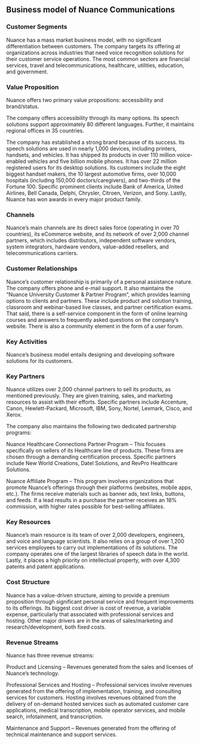 Business model of Nuance Communications
---------------------------------------

 ### Customer Segments

 Nuance has a mass market business model, with no significant differentiation between customers. The company targets its offering at organizations across industries that need voice recognition solutions for their customer service operations. The most common sectors are financial services, travel and telecommunications, healthcare, utilities, education, and government.

 ### Value Proposition

 Nuance offers two primary value propositions: accessibility and brand/status.

 The company offers accessibility through its many options. Its speech solutions support approximately 80 different languages. Further, it maintains regional offices in 35 countries.

 The company has established a strong brand because of its success. Its speech solutions are used in nearly 1,000 devices, including printers, handsets, and vehicles. It has shipped its products in over 110 million voice-enabled vehicles and five billion mobile phones. It has over 22 million registered users for its desktop solutions. Its customers include the eight biggest handset makers, the 10 largest automotive firms, over 10,000 hospitals (including 150,000 doctors/caregivers), and two-thirds of the Fortune 100. Specific prominent clients include Bank of America, United Airlines, Bell Canada, Delphi, Chrysler, Citroen, Verizon, and Sony. Lastly, Nuance has won awards in every major product family.

 ### Channels

 Nuance’s main channels are its direct sales force (operating in over 70 countries), its eCommerce website, and its network of over 2,000 channel partners, which includes distributors, independent software vendors, system integrators, hardware vendors, value-added resellers, and telecommunications carriers.

 ### Customer Relationships

 Nuance’s customer relationship is primarily of a personal assistance nature. The company offers phone and e-mail support. It also maintains the “Nuance University Customer & Partner Program”, which provides learning options to clients and partners. These include product and solution training, classroom and webinar-based live classes, and partner certification exams. That said, there is a self-service component in the form of online learning courses and answers to frequently asked questions on the company’s website. There is also a community element in the form of a user forum.

 ### Key Activities

 Nuance’s business model entails designing and developing software solutions for its customers.

 ### Key Partners

 Nuance utilizes over 2,000 channel partners to sell its products, as mentioned previously. They are given training, sales, and marketing resources to assist with their efforts. Specific partners include Accenture, Canon, Hewlett-Packard, Microsoft, IBM, Sony, Nortel, Lexmark, Cisco, and Xerox.

 The company also maintains the following two dedicated partnership programs:

 Nuance Healthcare Connections Partner Program – This focuses specifically on sellers of its Healthcare line of products. These firms are chosen through a demanding certification process. Specific partners include New World Creations, Datel Solutions, and RevPro Healthcare Solutions.

 Nuance Affiliate Program – This program involves organizations that promote Nuance’s offerings through their platforms (websites, mobile apps, etc.). The firms receive materials such as banner ads, text links, buttons, and feeds. If a lead results in a purchase the partner receives an 18% commission, with higher rates possible for best-selling affiliates.

 ### Key Resources

 Nuance’s main resource is its team of over 2,000 developers, engineers, and voice and language scientists. It also relies on a group of over 1,200 services employees to carry out implementations of its solutions. The company operates one of the largest libraries of speech data in the world. Lastly, it places a high priority on intellectual property, with over 4,300 patents and patent applications.

 ### Cost Structure

 Nuance has a value-driven structure, aiming to provide a premium proposition through significant personal service and frequent improvements to its offerings. Its biggest cost driver is cost of revenue, a variable expense, particularly that associated with professional services and hosting. Other major drivers are in the areas of sales/marketing and research/development, both fixed costs.

 ### Revenue Streams

 Nuance has three revenue streams:

 Product and Licensing – Revenues generated from the sales and licenses of Nuance’s technology.

 Professional Services and Hosting – Professional services involve revenues generated from the offering of implementation, training, and consulting services for customers. Hosting involves revenues obtained from the delivery of on-demand hosted services such as automated customer care applications, medical transcription, mobile operator services, and mobile search, infotainment, and transcription.

 Maintenance and Support – Revenues generated from the offering of technical maintenance and support services.